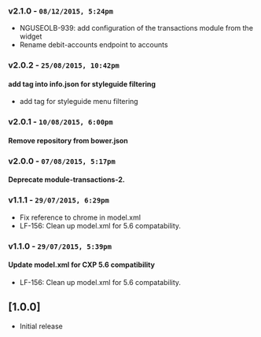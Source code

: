 ### v2.1.0 - `08/12/2015, 5:24pm`
* NGUSEOLB-939: add configuration of the transactions module from the widget  
* Rename debit-accounts endpoint to accounts  

### v2.0.2 - `25/08/2015, 10:42pm`
#### add tag into info.json for styleguide filtering  
* add tag for styleguide menu filtering  


### v2.0.1 - `10/08/2015, 6:00pm`
#### Remove repository from bower.json  


### v2.0.0 - `07/08/2015, 5:17pm`
#### Deprecate module-transactions-2.  


### v1.1.1 - `29/07/2015, 6:29pm`
* Fix reference to chrome in model.xml  
* LF-156: Clean up model.xml for 5.6 compatability.  


### v1.1.0 - `29/07/2015, 5:39pm`
#### Update model.xml for CXP 5.6 compatibility  
* LF-156: Clean up model.xml for 5.6 compatability.  


## [1.0.0]
 - Initial release
